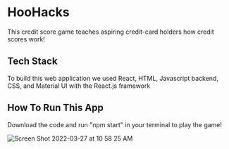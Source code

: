 # HooHacks
This credit score game teaches aspiring credit-card holders how credit scores work!

## Tech Stack
To build this web application we used React, HTML, Javascript backend, CSS, and Material UI with the React.js framework

## How To Run This App
Download the code and run "npm start" in your terminal to play the game!


![Screen Shot 2022-03-27 at 10 58 25 AM](https://user-images.githubusercontent.com/38222723/160289986-45ef07c1-1e55-45aa-83da-dba062ba6a26.png)

